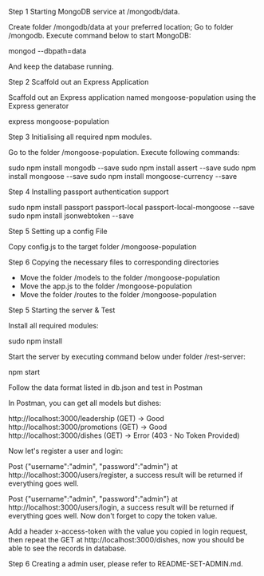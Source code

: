 Step 1 Starting MongoDB service at /mongodb/data.
 
 Create folder /mongodb/data at your preferred location;
 Go to folder /mongodb.
 Execute command below to start MongoDB:
  
  mongod --dbpath=data

 And keep the database running.

Step 2 Scaffold out an Express Application

 Scaffold out an Express application named mongoose-population using the Express generator 

  express mongoose-population

Step 3 Initialising all required npm modules.

 Go to the folder /mongoose-population.
 Execute following commands:

  sudo npm install mongodb --save
  sudo npm install assert --save
  sudo npm install mongoose --save
  sudo npm install mongoose-currency --save

Step 4 Installing passport authentication support

  sudo npm install passport passport-local passport-local-mongoose --save
  sudo npm install jsonwebtoken --save

Step 5 Setting up a config File
 
 Copy config.js to the target folder /mongoose-population

Step 6 Copying the necessary files to corresponding directories

 * Move the folder /models to the folder /mongoose-population
 * Move the app.js to the folder /mongoose-population
 * Move the folder /routes to the folder /mongoose-population

Step 5 Starting the server & Test

 Install all required modules:

  sudo npm install

 Start the server by executing command below under folder /rest-server:

  npm start

 Follow the data format listed in db.json and test in Postman

 In Postman, you can get all models but dishes:

 http://localhost:3000/leadership (GET) -> Good
 http://localhost:3000/promotions (GET) -> Good
 http://localhost:3000/dishes (GET) -> Error (403 - No Token Provided)

 Now let's register a user and login:

 Post {"username":"admin", "password":"admin"} at http://localhost:3000/users/register, a success result will be returned if everything goes well.

 Post {"username":"admin", "password":"admin"} at http://localhost:3000/users/login, a success result will be returned if everything goes well. Now don't forget to copy the token value.

 Add a header x-access-token with the value you copied in login request, then repeat the GET at http://localhost:3000/dishes, now you should be able to see the records in database.

 Step 6 Creating a admin user, please refer to README-SET-ADMIN.md.
